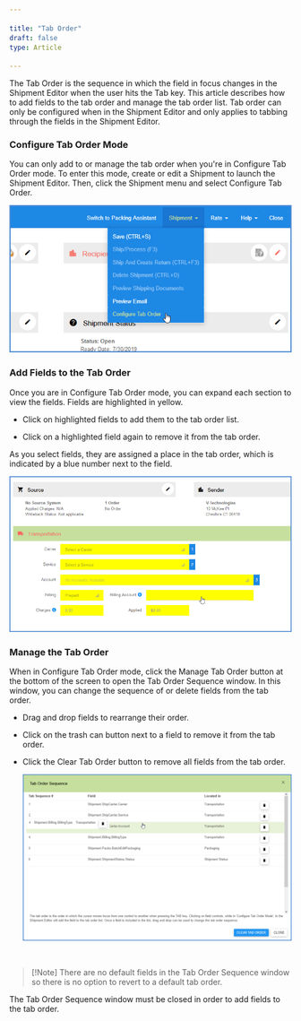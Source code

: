 ```yaml
---

title: "Tab Order"
draft: false
type: Article

---
```


The Tab Order is the sequence in which the field in focus changes in the Shipment Editor when the user hits the Tab key. This article describes how to add fields to the tab order and manage the tab order list. Tab order can only be configured when in the Shipment Editor and only applies to tabbing through the fields in the Shipment Editor.

### Configure Tab Order Mode

You can only add to or manage the tab order when you're in Configure Tab Order mode. To enter this mode, create or edit a Shipment to launch the Shipment Editor. Then, click the Shipment menu and select Configure Tab Order.

![](assets/images/tab-order-1.png)

### Add Fields to the Tab Order

Once you are in Configure Tab Order mode, you can expand each section to view the fields. Fields are highlighted in yellow.

* Click on highlighted fields to add them to the tab order list.

* Click on a highlighted field again to remove it from the tab order.

As you select fields, they are assigned a place in the tab order, which is indicated by a blue number next to the field.

![](assets/images/tab-order-2.png)

### Manage the Tab Order

When in Configure Tab Order mode, click the Manage Tab Order button at the bottom of the screen to open the Tab Order Sequence window. In this window, you can change the sequence of or delete fields from the tab order.

* Drag and drop fields to rearrange their order.

* Click on the trash can button next to a field to remove it from the tab order.

* Click the Clear Tab Order button to remove all fields from the tab order.

    ![](assets/images/tab-order-3.png)

 
> [!Note] There are no default fields in the Tab Order Sequence window so there is no option to revert to a default tab order.

The Tab Order Sequence window must be closed in order to add fields to the tab order.



 

